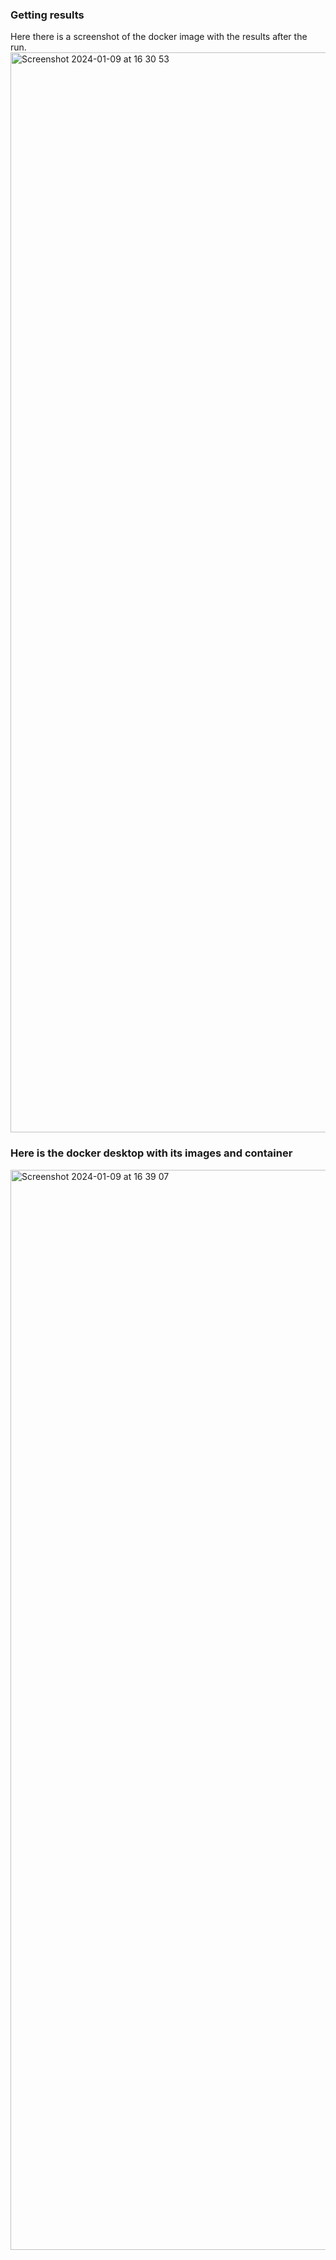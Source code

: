 ### Getting results
 Here there is a screenshot of the docker image with the results after the run.
<img width="1728" alt="Screenshot 2024-01-09 at 16 30 53" src="https://github.com/German147/docker.project.practice/assets/69442805/a1bfbfa7-f94b-4ff7-8381-63ab0cffeb98">


### Here is the docker desktop with its images and container

<img width="1728" alt="Screenshot 2024-01-09 at 16 39 07" src="https://github.com/German147/docker.project.practice/assets/69442805/d37da06e-4bfb-44e1-9896-fd93df4f7f59">
